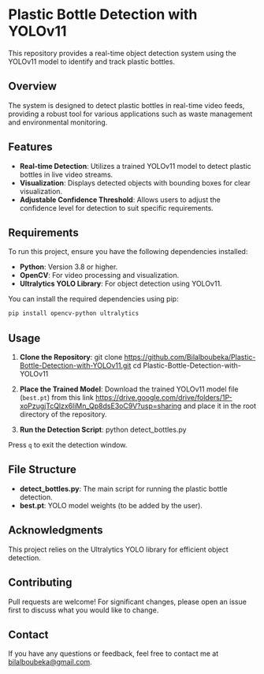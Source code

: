 # Plastic Bottle Detection with YOLOv11

This repository provides a real-time object detection system using the YOLOv11 model to identify and track plastic bottles.

## Overview
The system is designed to detect plastic bottles in real-time video feeds, providing a robust tool for various applications such as waste management and environmental monitoring.

## Features

- **Real-time Detection**: Utilizes a trained YOLOv11 model to detect plastic bottles in live video streams.
- **Visualization**: Displays detected objects with bounding boxes for clear visualization.
- **Adjustable Confidence Threshold**: Allows users to adjust the confidence level for detection to suit specific requirements.

## Requirements

To run this project, ensure you have the following dependencies installed:

- **Python**: Version 3.8 or higher.
- **OpenCV**: For video processing and visualization.
- **Ultralytics YOLO Library**: For object detection using YOLOv11.

You can install the required dependencies using pip:
```bash
pip install opencv-python ultralytics
```
## Usage

1. **Clone the Repository**:
git clone https://github.com/Bilalboubeka/Plastic-Bottle-Detection-with-YOLOv11.git
cd Plastic-Bottle-Detection-with-YOLOv11


2. **Place the Trained Model**:
Download the trained YOLOv11 model file (`best.pt`) from this link https://drive.google.com/drive/folders/1P-xoPzugjTcQlzx6liMn_Qp8dsE3oC9V?usp=sharing and place it in the root directory of the repository.

3. **Run the Detection Script**:
python detect_bottles.py

Press `q` to exit the detection window.

## File Structure

- **detect_bottles.py**: The main script for running the plastic bottle detection.
- **best.pt**: YOLO model weights (to be added by the user).

## Acknowledgments

This project relies on the Ultralytics YOLO library for efficient object detection.

## Contributing

Pull requests are welcome! For significant changes, please open an issue first to discuss what you would like to change.

## Contact

If you have any questions or feedback, feel free to contact me at [bilalboubeka@gmail.com](mailto:bilalboubeka@gmail.com).
